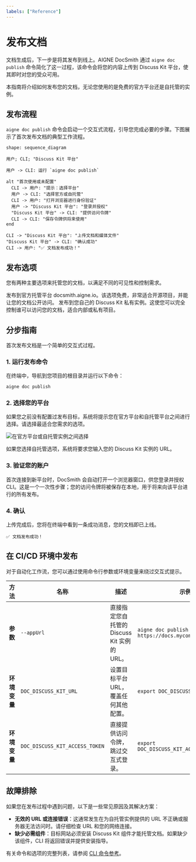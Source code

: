 ```yaml
---
labels: ["Reference"]
---
```


# 发布文档

文档生成后，下一步是将其发布到线上。AIGNE DocSmith 通过 `aigne doc publish` 命令简化了这一过程，该命令会将您的内容上传到 Discuss Kit 平台，使其即时对您的受众可用。

本指南将介绍如何发布您的文档，无论您使用的是免费的官方平台还是自托管的实例。

## 发布流程

`aigne doc publish` 命令会启动一个交互式流程，引导您完成必要的步骤。下图展示了首次发布文档的典型工作流程。

```d2
shape: sequence_diagram

用户; CLI; "Discuss Kit 平台"

用户 -> CLI: 运行 `aigne doc publish`

alt "首次使用或未配置"
  CLI -> 用户: "提示：选择平台"
  用户 -> CLI: "选择官方或自托管"
  CLI -> 用户: "打开浏览器进行身份验证"
  用户 -> "Discuss Kit 平台": "登录并授权"
  "Discuss Kit 平台" -> CLI: "提供访问令牌"
  CLI -> CLI: "保存令牌供将来使用"
end

CLI -> "Discuss Kit 平台": "上传文档和媒体文件"
"Discuss Kit 平台" -> CLI: "确认成功"
CLI -> 用户: "✅ 文档发布成功！"
```

## 发布选项

您有两种主要选项来托管您的文档，以满足不同的可见性和控制需求。

<x-cards data-columns="2">
  <x-card data-title="官方平台" data-icon="lucide:globe">
    发布到官方托管平台 docsmith.aigne.io。该选项免费，非常适合开源项目，并能让您的文档公开访问。
  </x-card>
  <x-card data-title="自托管平台" data-icon="lucide:server">
    发布到您自己的 Discuss Kit 私有实例。这使您可以完全控制谁可以访问您的文档，适合内部或私有项目。
  </x-card>
</x-cards>

## 分步指南

首次发布文档是一个简单的交互式过程。

### 1. 运行发布命令

在终端中，导航到您项目的根目录并运行以下命令：

```bash
aigne doc publish
```

### 2. 选择您的平台

如果您之前没有配置过发布目标，系统将提示您在官方平台和自托管平台之间进行选择。请选择最适合您需求的选项。

![在官方平台或自托管实例之间选择](https://docsmith.aigne.io/image-bin/uploads/9fd929060b5abe13d03cf5eb7aea85aa.png)

如果您选择自托管选项，系统将要求您输入您的 Discuss Kit 实例的 URL。

### 3. 验证您的账户

首次连接到新平台时，DocSmith 会自动打开一个浏览器窗口，供您登录并授权 CLI。这是一个一次性步骤；您的访问令牌将被保存在本地，用于将来向该平台进行的所有发布。

### 4. 确认

上传完成后，您将在终端中看到一条成功消息，您的文档即已上线。

```
✅ 文档发布成功！
```

## 在 CI/CD 环境中发布

对于自动化工作流，您可以通过使用命令行参数或环境变量来绕过交互式提示。

| 方法 | 名称 | 描述 | 示例 |
|---|---|---|---|
| **参数** | `--appUrl` | 直接指定您自托管的 Discuss Kit 实例的 URL。 | `aigne doc publish --appUrl https://docs.mycompany.com` |
| **环境变量** | `DOC_DISCUSS_KIT_URL` | 设置目标平台 URL，覆盖任何其他配置。 | `export DOC_DISCUSS_KIT_URL=...` |
| **环境变量** | `DOC_DISCUSS_KIT_ACCESS_TOKEN` | 直接提供访问令牌，跳过交互式登录。 | `export DOC_DISCUSS_KIT_ACCESS_TOKEN=...` |

## 故障排除

如果您在发布过程中遇到问题，以下是一些常见原因及其解决方案：

-   **无效的 URL 或连接错误**：这通常发生在为自托管实例提供的 URL 不正确或服务器无法访问时。请仔细检查 URL 和您的网络连接。
-   **缺少必需组件**：目标网站必须安装 Discuss Kit 组件才能托管文档。如果缺少该组件，CLI 将返回错误并提供安装指导。

有关命令和选项的完整列表，请参阅 [CLI 命令参考](./cli-reference.md)。
